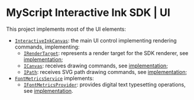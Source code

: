 MyScript Interactive Ink SDK | UI
=================================

This project implements most of the UI elements:

- [`InteractiveInkCanvas`](Xaml/Controls/InteractiveInkCanvas.xaml): the main UI control implementing rendering commands, implementing:
  - [`IRenderTarget`](https://developer.myscript.com/refguides/interactive-ink/android/1.3/com/myscript/iink/IRenderTarget.html): represents a render target for the SDK renderer, see [implementation](Xaml/Controls/InteractiveInkCanvas.xaml.cs#L320);
  - [`ICanvas`](https://developer.myscript.com/refguides/interactive-ink/android/1.3/index.html?com/myscript/iink/graphics/ICanvas.html): receives drawing commands, see [implementation](Xaml/Controls/InteractiveInkCanvas.xaml.cs#L43);
  - [`IPath`](https://developer.myscript.com/refguides/interactive-ink/android/1.3/index.html?com/myscript/iink/graphics/IPath.html): receives SVG path drawing commands, see [implementation](Xaml/Controls/InteractiveInkCanvas.xaml.cs#L253);
- [`FontMetricsService`](Services/FontMetricsService.cs) implements:
  - [`IFontMetricsProvider`](https://developer.myscript.com/refguides/interactive-ink/android/1.3/index.html?com/myscript/iink/text/IFontMetricsProvider.html): provides digital text typesetting operations, see [implementation](Services/FontMetricsService.cs#L20).
